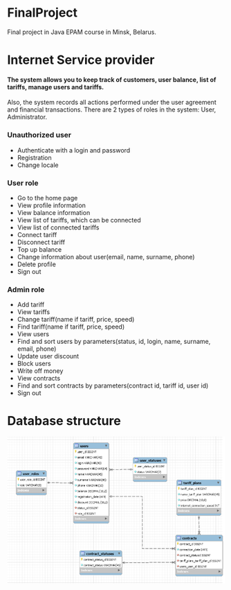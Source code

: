 # FinalProject

Final project in Java EPAM course in Minsk, Belarus.

# Internet Service provider

#### The system allows you to keep track of customers, user balance, list of tariffs, manage users and tariffs.
Also, the system records all actions performed under the user agreement and financial transactions. There are 2 types of roles in the system: User, Administrator.

### Unauthorized user
- Authenticate with a login and password
- Registration
- Change locale
### User role
- Go to the home page
- View profile information
- View balance information
- View list of tariffs, which can be connected
- View list of connected tariffs
- Connect tariff
- Disconnect tariff
- Top up balance
- Change information about user(email, name, surname, phone)
- Delete profile
- Sign out
### Admin role
- Add tariff
- View tariffs
- Change tariff(name if tariff, price, speed)
- Find tariff(name if tariff, price, speed)
- View users
- Find and sort users by parameters(status, id, login, name, surname, email, phone)
- Update user discount
- Block users
- Write off money
- View contracts
- Find and sort contracts by parameters(contract id, tariff id, user id)
- Sign out


# Database structure
![img.png](img.png)

